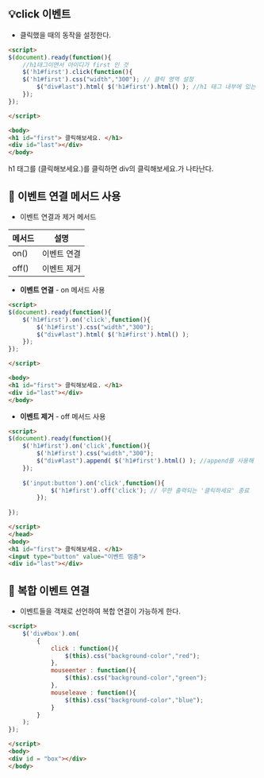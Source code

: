 ##  :bulb:click 이벤트

- 클릭했을 때의 동작을 설정한다.

```html
<script>
$(document).ready(function(){
	//h1태그이면서 아이디가 first 인 것 
	$('h1#first').click(function(){
    $('h1#first').css("width","300"); // 클릭 영역 설정 
		$("div#last").html( $('h1#first').html() ); //h1 태그 내부에 있는 값을 읽어와 div에 삽입 
	});
});

</script>

<body>
<h1 id="first"> 클릭해보세요. </h1>
<div id="last"></div>
</body>
```

h1 태그를 (클릭해보세요.)를 클릭하면 div의 클릭해보세요.가 나타난다.



## :mag_right: 이벤트 연결 메서드 사용

- 이벤트 연결과 제거 메서드

| 메서드 | 설명        |
| ------ | ----------- |
| on()   | 이벤트 연결 |
| off()  | 이벤트 제거 |

- **이벤트 연결** - on 메서드 사용 

```html
<script>
$(document).ready(function(){
	$('h1#first').on('click',function(){
		$('h1#first').css("width","300");
		$("div#last").html( $('h1#first').html() );
	});
});

</script>

<body>
<h1 id="first"> 클릭해보세요. </h1>
<div id="last"></div>
</body>
```

- **이벤트 제거** - off 메서드 사용

```html
<script>
$(document).ready(function(){
	$('h1#first').on('click',function(){
		$('h1#first').css("width","300");
		$("div#last").append( $('h1#first').html() ); //append를 사용해 '클릭하세요' 무한 출력
	});
	
	$('input:button').on('click',function(){
			$('h1#first').off('click');	// 무한 출력되는 '클릭하세요' 종료 
		});
	
});

</script>
</head>
<body>
<h1 id="first"> 클릭해보세요. </h1>
<input type="button" value="이벤트 멈춤">
<div id="last"></div>
```



## :mag_right: 복합 이벤트 연결

- 이벤트들을 객채로 선언하여 복합 연결이 가능하게 한다.

```html
<script>
	$('div#box').on(
		{
			click : function(){
				$(this).css("background-color","red");
			},
			mouseenter : function(){
				$(this).css("background-color","green");
			},
			mouseleave : function(){
				$(this).css("background-color","blue");
			}
		}
	);
});

</script>
<body>
<div id = "box"></div>
</body>
```

